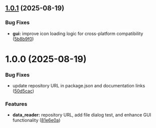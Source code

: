 ## [1.0.1](https://github.com/mateuszpolis/HistogramReader/compare/v1.0.0...v1.0.1) (2025-08-19)


### Bug Fixes

* **gui:** improve icon loading logic for cross-platform compatibility ([5b8b9f0](https://github.com/mateuszpolis/HistogramReader/commit/5b8b9f0f398bd4a300497529d59f7e70f621c535))

# 1.0.0 (2025-08-19)


### Bug Fixes

* update repository URL in package.json and documentation links ([50d5cac](https://github.com/mateuszpolis/HistogramReader/commit/50d5cac5323d9ba2399fa5071b1782b3e9d7d56c))


### Features

* **data_reader:** repository URL, add file dialog test, and enhance GUI functionality ([81e6e0a](https://github.com/mateuszpolis/HistogramReader/commit/81e6e0aba6fb77bf99d067590a0fa8910c9cdc76))

